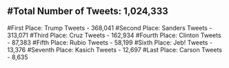 #Total Number of Tweets: 1,024,333 
---
#First Place: Trump Tweets - 368,041
#Second Place: Sanders Tweets - 313,071
#Third Place: Cruz Tweets - 162,934
#Fourth Place: Clinton Tweets - 87,383
#Fifth Place: Rubio Tweets - 58,199
#Sixth Place: Jeb! Tweets - 13,376
#Seventh Place: Kasich Tweets - 12,697
#Last Place: Carson Tweets - 8,635
